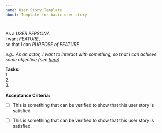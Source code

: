 ```yaml
---
name: User Story Template
about: Template for basic user story

---
```


As a _USER PERSONA_ \
I want _FEATURE_, \
so that I can _PURPOSE of FEATURE_


_e.g.: As an actor, I want to interact with something, so that I can achieve some objective (see [here](https://github.com/seanrioux/user-story-examples]))_
   
**Tasks:**    
  1.  
  2.  
  3.  

 
**Acceptance Criteria:**

  - [ ] This is something that can be verified to show that this user story is satisfied.
  - [ ] This is something that can be verified to show that this user story is satisfied.

